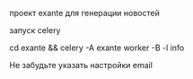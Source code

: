 проект exante для генерации новостей


запуск celery


cd exante && celery -A exante worker -B -l info


Не забудьте указать настройки email